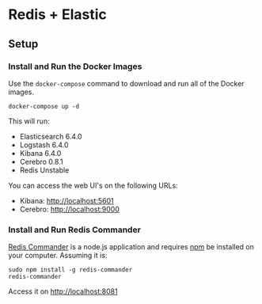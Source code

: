 # Redis + Elastic

## Setup

### Install and Run the Docker Images

Use the `docker-compose` command to download and run all of the Docker images.

```
docker-compose up -d
```

This will run:

* Elasticsearch 6.4.0
* Logstash 6.4.0
* Kibana 6.4.0
* Cerebro 0.8.1
* Redis Unstable

You can access the web UI's on the following URLs:

* Kibana: [http://localhost:5601](http://localhost:5601)
* Cerebro: [http://localhost:9000](http://localhost:9000)


### Install and Run Redis Commander

[Redis Commander](https://www.npmjs.com/package/redis-commander) is a node.js application and requires [npm](https://www.npmjs.com/) be installed on your computer. Assuming it is:

```
sudo npm install -g redis-commander
redis-commander
```

Access it on [http://localhost:8081](http://localhost:8081)